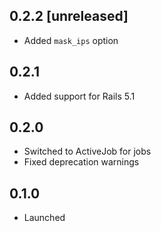 ## 0.2.2 [unreleased]

- Added `mask_ips` option

## 0.2.1

- Added support for Rails 5.1

## 0.2.0

- Switched to ActiveJob for jobs
- Fixed deprecation warnings

## 0.1.0

- Launched
